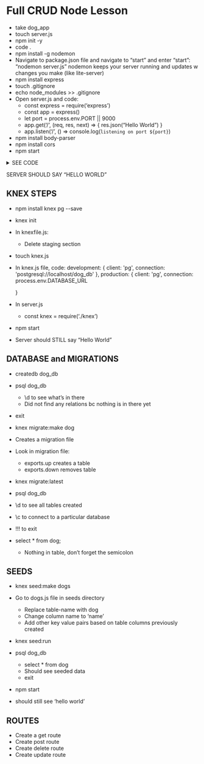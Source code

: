 # Full CRUD Node Lesson #

* take dog_app
* touch server.js
* npm init -y
* code .
* npm install -g nodemon
* Navigate to package.json file and navigate to “start” and enter “start”: “nodemon server.js”
nodemon keeps your server running and updates w changes you make (like lite-server)
* npm install express
* touch .gitignore
* echo node_modules >> .gitignore
* Open server.js and code:
  * const express = require(‘express’)
  * const app = express()
  * let port = process.env.PORT || 9000
  * app.get(‘/’, (req, res, next) => {
        res.json(“Hello World”)
   }
  * app.listen(‘/’, () => console.log(`listening on port ${port}`)
* npm install body-parser
* npm install cors
* npm start

<details>
<summary>SEE CODE</summary>
<p>

![Install CORS](/images/server.js_setup.png)

</p>
</details>

SERVER SHOULD SAY “HELLO WORLD”

## KNEX STEPS ##

* npm install knex pg --save
* knex init
* In knexfile.js:
  * Delete staging section
* touch knex.js
* In knex.js file, code:
  development: {
    client: 'pg',
    connection: 'postgresql://localhost/dog_db'
  },
  production: {
    client: 'pg',
    connection: process.env.DATABASE_URL

  }

* In server.js
  * const knex = require(‘./knex’)
* npm start
* Server should STILL say “Hello World”

## DATABASE and MIGRATIONS ##

* createdb dog_db
* psql dog_db
  * \d to see what’s in there
  * Did not find any relations bc nothing is in there yet
* exit
* knex migrate:make dog
* Creates a migration file
* Look in migration file:
  * exports.up creates a table
  * exports.down removes table

* knex migrate:latest
* psql dog_db
* \d to see all tables created
* \c to connect to a particular database 
* !!! to exit 
* select * from dog;
  * Nothing in table, don’t forget the semicolon

## SEEDS ##

* knex seed:make dogs
* Go to dogs.js file in seeds directory
  * Replace table-name with dog
  * Change column name to ‘name’
  * Add other key value pairs based on table columns previously created

* knex seed:run
* psql dog_db
  * select * from dog
  * Should see seeded data
  * exit
* npm start
* should still see ‘hello world’

## ROUTES ##

* Create a get route
* Create post route
* Create delete route
* Create update route
